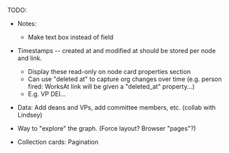 
TODO:
* Notes:
  - Make text box instead of field
* Timestamps -- created at and modified at should be stored per node and link.  
  - Display these read-only on node card properties section
  - Can use "deleted at" to capture org changes over time (e.g. person fired: WorksAt link will be given a "deleted_at" property...)
  - E.g. VP DEI...
* Data: Add deans and VPs, add committee members, etc. (collab with Lindsey) 
    
* Way to "explore" the graph.  (Force layout?  Browser "pages"?)
* Collection cards: Pagination